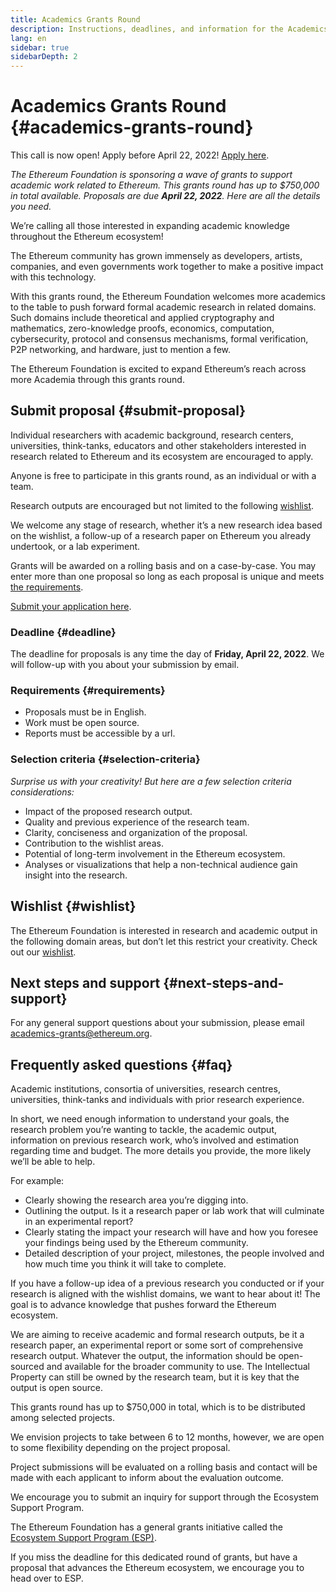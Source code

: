 ```yaml
---
title: Academics Grants Round
description: Instructions, deadlines, and information for the Academics Grants Round
lang: en
sidebar: true
sidebarDepth: 2
---
```


# Academics Grants Round {#academics-grants-round}

<InfoBanner>
  This call is now open! Apply before April 22, 2022! <a href="https://esp.ethereum.foundation/academics-grants/" target="_blank">Apply here</a>.
</InfoBanner>

_The Ethereum Foundation is sponsoring a wave of grants to support academic work related to Ethereum. This grants round has up to $750,000 in total available. Proposals are due <b>April 22, 2022</b>. Here are all the details you need._

<Divider />

We’re calling all those interested in expanding academic knowledge throughout the Ethereum ecosystem!

The Ethereum community has grown immensely as developers, artists, companies, and even governments work together to make a positive impact with this technology.

With this grants round, the Ethereum Foundation welcomes more academics to the table to push forward formal academic research in related domains. Such domains include theoretical and applied cryptography and mathematics, zero-knowledge proofs, economics, computation, cybersecurity, protocol and consensus mechanisms, formal verification, P2P networking, and hardware, just to mention a few.

The Ethereum Foundation is excited to expand Ethereum’s reach across more Academia through this grants round.

## Submit proposal {#submit-proposal}

Individual researchers with academic background, research centers, universities, think-tanks, educators and other stakeholders interested in research related to Ethereum and its ecosystem are encouraged to apply.

Anyone is free to participate in this grants round, as an individual or with a team.

Research outputs are encouraged but not limited to the following [wishlist](https://notes.ethereum.org/@djrtwo/academic-grants-2022).

We welcome any stage of research, whether it’s a new research idea based on the wishlist, a follow-up of a research paper on Ethereum you already undertook, or a lab experiment.

Grants will be awarded on a rolling basis and on a case-by-case. You may enter more than one proposal so long as each proposal is unique and meets [the requirements](#requirements).

[Submit your application here](https://esp.ethereum.foundation/academics-grants/).

### Deadline {#deadline}

The deadline for proposals is any time the day of <b>Friday, April 22, 2022</b>. We will follow-up with you about your submission by email.

### Requirements {#requirements}

- Proposals must be in English.
- Work must be open source.
- Reports must be accessible by a url.

### Selection criteria {#selection-criteria}

_Surprise us with your creativity! But here are a few selection criteria considerations:_

- Impact of the proposed research output.
- Quality and previous experience of the research team.
- Clarity, conciseness and organization of the proposal.
- Contribution to the wishlist areas.
- Potential of long-term involvement in the Ethereum ecosystem.
- Analyses or visualizations that help a non-technical audience gain insight into the research.

## Wishlist {#wishlist}

The Ethereum Foundation is interested in research and academic output in the following domain areas, but don’t let this restrict your creativity. Check out our [wishlist](https://notes.ethereum.org/@djrtwo/academic-grants-2022).

## Next steps and support {#next-steps-and-support}

For any general support questions about your submission, please email [academics-grants@ethereum.org](mailto:academics-grants@ethereum.org).

## Frequently asked questions {#faq}

<ExpandableCard
contentPreview="Teams and individuals involved in formal research."
title="Who can submit proposals for Academics Grants Round?">

   <p>Academic institutions, consortia of universities, research centres, universities, think-tanks and individuals with prior research experience.</p>

</ExpandableCard>

<ExpandableCard
contentPreview="The more detailed information, the better."
title="What makes for a good proposal?">

   <p>In short, we need enough information to understand your goals, the research problem you’re wanting to tackle, the academic output, information on previous research work, who’s involved and estimation regarding time and budget. The more details you provide, the more likely we’ll be able to help.</p>

   <p>For example:</p>

   <ul>
    <li>Clearly showing the research area you’re digging into.</li>
    <li>Outlining the output. Is it a research paper or lab work that will culminate in an experimental report?</li>
    <li>Clearly stating the impact your research will have and how you foresee your findings being used by the Ethereum community.</li>
    <li>Detailed description of your project, milestones, the people involved and how much time you think it will take to complete. </li>
  </ul>

</ExpandableCard>

<ExpandableCard
contentPreview="Any stage of research."
title="What stage does my idea or project need to be in?">

   <p>If you have a follow-up idea of a previous research you conducted or if your research is aligned with the wishlist domains, we want to hear about it! The goal is to advance knowledge that pushes forward the Ethereum ecosystem.</p>
   
</ExpandableCard>
   
<ExpandableCard
	contentPreview="Formal research output which is open source."
	title="What should the output be?">

   <p>We are aiming to receive academic and formal research outputs, be it a research paper, an experimental report or some sort of comprehensive research output. Whatever the output, the information should be open-sourced and available for the broader community to use. The Intellectual Property can still be owned by the research team, but it is key that the output is open source.</p>

</ExpandableCard>

<ExpandableCard
contentPreview="Up to $750,000 in total"
title="What is the budget available for this round?">

   <p>This grants round has up to $750,000 in total, which is to be distributed among selected projects. </p>

</ExpandableCard>

<ExpandableCard
contentPreview="Between 6 to 12 months"
title="What is the expected duration of the research project?">

   <p>We envision projects to take between 6 to 12 months, however, we are open to some flexibility depending on the project proposal.</p>

</ExpandableCard>
 
<ExpandableCard
	contentPreview="On a rolling basis."
	title="Are applications evaluated on a rolling basis or at the end of the deadline?">

   <p>Project submissions will be evaluated on a rolling basis and contact will be made with each applicant to inform about the evaluation outcome.</p>

</ExpandableCard>
 
 <ExpandableCard
	contentPreview="Reach out to the Ecosystem Support Program"
	title="What if I miss the deadline?">

   <p>We encourage you to submit an inquiry for support through the Ecosystem Support Program.</p>

   <p>The Ethereum Foundation has a general grants initiative called the <a href="https://esp.ethereum.foundation/" target="_blank">Ecosystem Support Program (ESP)</a>.</p>

   <p>If you miss the deadline for this dedicated round of grants, but have a proposal that advances the Ethereum ecosystem, we encourage you to head over to ESP.</p>

</ExpandableCard>
